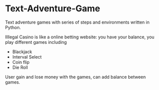 # Text-Adventure-Game
Text adventure games with series of steps and environments written in Python. 

Illlegal Casino is like a online betting website: you have your balance, you play different games including
* Blackjack
* Interval Select
* Coin flip
* Die Roll 

User gain and lose money with the games, can add balance between games. 
